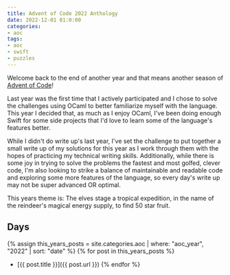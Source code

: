 ```yaml
---
title: Advent of Code 2022 Anthology
date: 2022-12-01 01:0:00
categories:
- aoc
tags:
- aoc
- swift
- puzzles
---
```


Welcome back to the end of another year and that means another season of [Advent of Code](adventofcode.com/)!

Last year was the first time that I actively participated and I chose to solve the challenges using OCaml to better familiarize myself with the language. This year I decided that, as much as I enjoy OCaml, I've been doing enough Swift for some side projects that I'd love to learn some of the language's features better.

While I didn't do write up's last year, I've set the challenge to put together a small write up of my solutions for this year as I work through them with the hopes of practicing my technical writing skills. Additionally, while there is some joy in trying to solve the problems the fastest and most golfed, clever code, I'm also looking to strike a balance of maintainable and readable code and exploring some more features of the language, so every day's write up may not be super advanced OR optimal.

This years theme is: The elves stage a tropical expedition, in the name of the reindeer's magical energy supply, to find 50 star fruit.

## Days

{% assign this_years_posts = site.categories.aoc | where: "aoc_year", "2022" | sort: "date" %}
{% for post in this_years_posts %}
- [{{ post.title }}]({{ post.url }})
{% endfor %}
